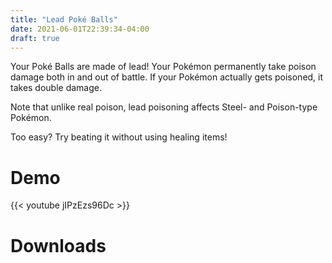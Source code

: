 ```yaml
---
title: "Lead Poké Balls"
date: 2021-06-01T22:39:34-04:00
draft: true
---
```


Your Poké Balls are made of lead!
Your Pokémon permanently take poison damage both in and out of battle.
If your Pokémon actually gets poisoned, it takes double damage.

Note that unlike real poison, lead poisoning affects Steel- and Poison-type Pokémon. 

Too easy? Try beating it without using healing items!

# Demo

{{< youtube jIPzEzs96Dc >}}

# Downloads